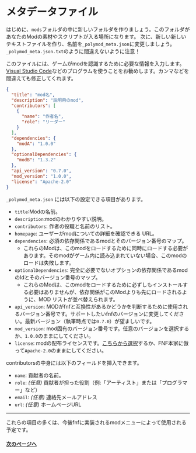# メタデータファイル

はじめに、`mods`フォルダの中に新しいフォルダを作りましょう。このフォルダがあなたのModの素材やスクリプトが入る場所になります。 次に、新しい新しいテキストファイルを作り、名前を`_polymod_meta.json`に変更しましょう。`_polymod_meta.json.txt`のように間違えないように注意！

このファイルには、ゲームがmodを認識するために必要な情報を入力します。[Visual Studio Code](https://code.visualstudio.com/)などのプログラムを使うことをお勧めします。カンマなどを間違えても修正してくれます。

```json
{
  "title": "mod名",
  "description": "説明用のmod",
  "contributors": [
    {
      "name": "作者名",
      "role": "リーダー"
    }
  ],
  "dependencies": {
    "modA": "1.0.0"
  },
  "optionalDependencies": {
    "modB": "1.3.2"
  },
  "api_version": "0.7.0",
  "mod_version": "1.0.0",
  "license": "Apache-2.0"
}
```

`_polymod_meta.json` には以下の設定できる項目があります。

- `title`:Modの名前。
- `description`:modのわかりやすい説明。
- `contributors`: 作者の役職と名前のリスト。
- `homepage`: ユーザーがmodについての詳細を確認できる URL。
- `dependencies`: 必須の依存関係であるmodとそのバージョン番号のマップ。
  - これらのModは、このmodをロードするために同時にロードする必要があります。そのmodがゲーム内に読み込まれていない場合、このmodのロードは失敗します。
- `optionalDependencies`: 完全に必要でないオプションの依存関係であるmodのIdとそのバージョン番号のマップ。
  - これらのModは、このmodをロードするために必ずしもインストールする必要はありませんが、依存関係がこのModよりも先にロードされるように、MOD リストが並べ替えられます。
- `api_version`: MODがfnfと互換性があるかどうかを判断するために使用されるバージョン番号です。サポートしたいfnfのバージョンに変更してください。最新バージョン（執筆時点では`0.7.0`）が望ましいです。
- `mod_version`: mod固有のバージョン番号です。任意のバージョンを選択するか、`1.0.0`のままにしてください。
- `license`: modの配布ライセンスです。[こちらから選択](https://opensource.org/licenses)するか、FNF本家に倣って`Apache-2.0`のままにしてください。

contributorsの中身には以下のフィールドを挿入できます。

- `name`: 貢献者の名前。
- `role`: *(任意)* 貢献者が担った役割（例:「アーティスト」または「プログラマー」など）
- `email`: *(任意)* 連絡先メールアドレス
- `url`: *(任意)* ホームページURL
----
これらの項目の多くは、今後fnfに実装されるmodメニューによって使用される予定です。

#### [次のページへ](01-02-loading-the-mod-in-game.md)